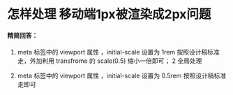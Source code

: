 # 怎样处理 移动端1px被渲染成2px问题

#### 精简回答：

1. meta 标签中的 viewport 属性 ，initial-scale 设置为 1rem 按照设计稿标准走，外加利用 transfrome 的 scale(0.5) 缩小一倍即可； 2 全局处理

2. meta 标签中的 viewport 属性 ，initial-scale 设置为 0.5rem 按照设计稿标准走即可
